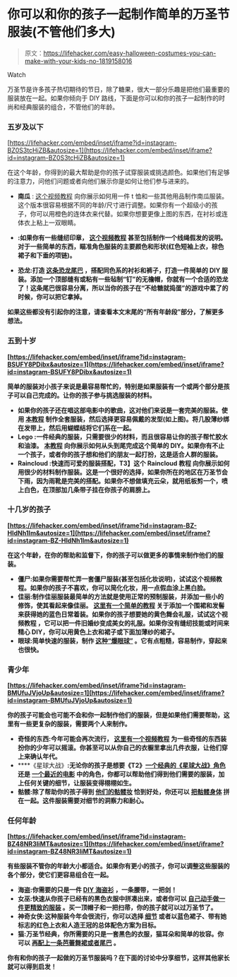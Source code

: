 # 你可以和你的孩子一起制作简单的万圣节服装(不管他们多大)

> 原文：<https://lifehacker.com/easy-halloween-costumes-you-can-make-with-your-kids-no-1819158016>

Watch

万圣节是许多孩子热切期待的节日，除了糖果，很大一部分乐趣是把他们最重要的服装放在一起。如果你倾向于 DIY 路线，下面是你可以和你的孩子一起制作的时尚和经典服装的组合，不管他们的年龄。

### 五岁及以下

 [https://lifehacker.com/embed/inset/iframe?id=instagram-BZ0S3tcHiZB&autosize=1](https://lifehacker.com/embed/inset/iframe?id=instagram-BZ0S3tcHiZB&autosize=1) 

在这个年龄，你得到的最大帮助是你的孩子试穿服装或挑选颜色。如果他们有足够的注意力，问他们问题或者向他们展示你是如何让他们参与进来的。

*   **南瓜** : [这个视频教程](https://www.youtube.com/watch?v=7Ita1XWFvZU) 向你展示如何用一件 t 恤和一些其他用品制作南瓜服装。这个版本很容易根据不同的年龄/尺寸进行调整。如果你有一个超级小的孩子，你可以用橙色的连体衣来代替。如果你想要更像上图的东西，在衬衫或连体衣上粘上一双眼睛。

*   **:如果你有一些缝纫印章， [这个视频教程](https://www.youtube.com/watch?v=9FqTbWmozQk) 甚至包括制作一个线绳假发的说明。对于一些简单的东西，瞄准角色服装的主要颜色和形状(红色短袖上衣，棕色裙子和下垂的项链)。** 
*   ****恐龙**:打造 [这条恐龙尾巴](http://www.running-w-scissors.com/2011/03/dinosaur-tails.html#.VilN1mRVikp) ，搭配同色系的衬衫和裤子，打造一件简单的 DIY 服装。添加一个顶部缝有或粘有一些毡制“钉”的无檐帽，你就有一个合适的恐龙了！这条尾巴很容易分离，所以当你的孩子在“不给糖就捣蛋”的游戏中累了的时候，你可以把它拿掉。**

**如果这些都没有引起你的注意，请查看本文末尾的“所有年龄段”部分，了解更多想法。**

### **五到十岁**

 **[https://lifehacker.com/embed/inset/iframe?id=instagram-BSUFY8PDibx&autosize=1](https://lifehacker.com/embed/inset/iframe?id=instagram-BSUFY8PDibx&autosize=1)** 

**简单的服装对小孩子来说是最容易帮忙的，特别是如果服装有一个或两个部分是孩子可以自己完成的。让你的孩子参与挑选服装的材料。**

*   **如果你的孩子还在唱这部电影中的歌曲，这对他们来说是一套完美的服装。使用 [本教程](http://jsorelleblog.com/2016/10/24/diy-trolls-halloween-costume/) 制作全套服装，然后选择更容易佩戴的发型(如上图)。将几股薄纱绑在发带上，然后用蝴蝶结将它们系在一起。** 
*   ****Lego** :一件经典的服装，只需要很少的材料，而且很容易让你的孩子帮忙胶水和油漆。 [本教程](http://www.wineandglue.com/homemade-lego-costume/) 向你展示如何从头到尾完成这个简单的 DIY。如果你有不止一个孩子，或者你的孩子想和他们的朋友一起打扮，这是适合人群的服装。** 
*   ****Raincloud** :快速而可爱的服装搭配，T3】这个 Raincloud 教程 向你展示如何用很少的材料制作服装。这是一个很好的选择，如果你所在的地区在万圣节会下雨，因为雨靴是完美的搭配。如果你不想做填充云朵，就用纸板剪一个，喷上白色，在顶部加几条带子挂在你孩子的肩膀上。** 

### **十几岁的孩子**

 **[https://lifehacker.com/embed/inset/iframe?id=instagram-BZ-HIdNh1lm&autosize=1](https://lifehacker.com/embed/inset/iframe?id=instagram-BZ-HIdNh1lm&autosize=1)** 

**在这个年龄，在你的帮助和监督下，你的孩子可以做更多的事情来制作他们的服装。**

*   ****僵尸**:如果你需要帮忙弄一套僵尸服装(甚至包括化妆说明)，试试这个视频教程。如果你的孩子不喜欢，你可以简化化妆，用一点假血涂上黑白脸。** 
*   ****佳丽**:制作佳丽服装最简单的方法就是使用正常的预制服装，并添加一些小的修饰，使其看起来像佳丽。 [这里有一个简单的教程](http://www.sheknows.com/beauty-and-style/articles/1053031/3-easy-diy-disney-princess-costumes/page:3) 关于添加一个围裙和发髻来获得她的蓝色日常着装。如果你的孩子想要她的黄色舞会礼服，试试这个视频教程 ，它可以把一件旧婚纱变成美女的礼服。如果你没有缝纫技能或时间来精心 DIY，你可以用黄色上衣和裙子或下面加薄纱的裙子。** 
*   ****眼球**:简单快速的服装，制作 [这种“爆眼球”](http://www.instructables.com/id/Popped-Eyeball-Halloween-Costume/) 。它有点粗糙，容易制作，穿起来也很快。**

### **青少年**

 **[https://lifehacker.com/embed/inset/iframe?id=instagram-BMUfuJVjoUp&autosize=1](https://lifehacker.com/embed/inset/iframe?id=instagram-BMUfuJVjoUp&autosize=1)** 

**你的孩子可能会也可能不会和你一起制作他们的服装，但是如果他们需要帮助，这里有一些更复杂的服装，需要两个人来制作。**

*   ****奇怪的东西**:今年可能会再次流行， [这里有一个视频教程](https://www.youtube.com/watch?v=9DVKOhkOzVo) 为一些奇怪的东西装扮你的少年可以摇滚。你甚至可以从你自己的衣橱里拿出几件衣服，让他们穿上来确认年代。** 
*   ****《星球大战》**:无论你的孩子是想要《T2》[一个经典的《星球大战》角色](http://www.starwars.com/news/last-minute-star-wars-costume-ideas) 还是 [一个最近的电影](http://www.starwars.com/news/dressing-for-rebellion-last-minute-diy-rogue-one-costumes) 中的角色，你都可以帮助他们得到他们需要的服装，加上任何关键的细节，让服装变得栩栩如生。** 
*   ****骷髅**:除了帮助你的孩子得到 [他们的骷髅妆](https://youtu.be/R74PcRqh330?t=5m28s) 恰到好处，你还可以 [把骷髅身体](https://youtu.be/8W4GE8nwzuQ?t=1m10s) 拼在一起。这件服装需要对细节的洞察力和耐心。** 

### **任何年龄**

 **[https://lifehacker.com/embed/inset/iframe?id=instagram-BZ48NR3liMT&autosize=1](https://lifehacker.com/embed/inset/iframe?id=instagram-BZ48NR3liMT&autosize=1)** 

**有些服装不管你的年龄大小都适合。如果你有更小的孩子，你可以调整这些服装的各个部分，使它们更容易组合在一起。**

*   ****海盗**:你需要的只是一件 [DIY 海盗衫](http://blog.birdfromawire.com/2010/03/tutorial-t-shirt-pirate-shirt.html?m=1) ，一条腰带，一把剑！** 
*   ****女巫**:快速从你孩子已经有的黑色衣服中拼凑出来，或者你可以 [自己动手做一件更精致的服装](https://www.youtube.com/watch?v=MYu22Pvm6pY) 。买一顶帽子和一把扫帚，你的孩子就可以过万圣节了。** 
*   **神奇女侠:这种服装今年会很流行，你可以选择 [细节](http://mashable.com/2017/06/03/diy-costume-squad-wonder-woman/#wcKieoluHmqY) 或者以蓝色裙子、带有她标志的红色上衣和人造王冠的总体配色方案为目标。** 
*   **猫:万圣节经典，你所需要的只是一套黑色的衣服，猫耳朵和简单的妆容。你可以 [再配上一条芭蕾舞裙或者尾巴](https://www.youtube.com/watch?v=7GPIfrzDtJ4) 。** 

**你有和你的孩子一起做的万圣节服装吗？在下面的讨论中分享细节，这样其他家长就可以得到启发！**